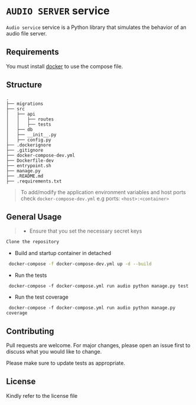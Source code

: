 # `AUDIO SERVER` service

`Audio service` service is a Python library that simulates the behavior of an audio file server.

## Requirements

You must install [docker](https://get.docker.com) to use the compose file.

## Structure

```text
.
├── migrations
├── src
│   ├── api
│   │   ├── routes
│   │   ├── tests
│   ├── db
│   ├── __init__.py
│   ├── config.py
├── .dockerignore
├── .gitignore
├── docker-compose-dev.yml
├── Dockerfile-dev
├── entrypoint.sh
├── manage.py
├── .README.md
├── .requirements.txt
```

> To add/modify the application environment variables and host ports check `docker-compose-dev.yml`
e.g ports: `<host>:<container>`

## General Usage

> * Ensure that you set the necessary secret keys

```bash
Clone the repository
```

* Build and startup container in detached

```bash
 docker-compose -f docker-compose-dev.yml up -d --build
```

* Run the tests

```
 docker-compose -f docker-compose.yml run audio python manage.py test
```
* Run the test coverage

```
 docker-compose -f docker-compose.yml run audio python manage.py coverage
```

## Contributing

Pull requests are welcome. For major changes, please open an issue first to discuss what you would like to change.

Please make sure to update tests as appropriate.

## License
Kindly refer to the license file